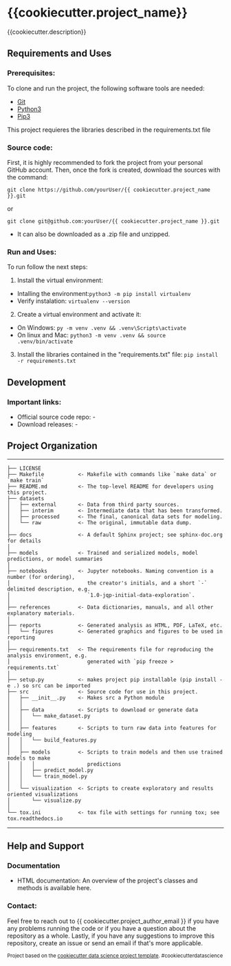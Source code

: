 {{cookiecutter.project_name}}
==============================

{{cookiecutter.description}}

## Requirements and Uses

### Prerequisites:
To clone and run the project, the following software tools are needed:

* [Git](https://git-scm.com/downloads) 
* [Python3](https://www.python.org/downloads/)
* [Pip3](https://bootstrap.pypa.io/get-pip.py)

This project requieres the libraries described in the requirements.txt file

### Source code:
First, it is highly recommended to fork the project from your personal GitHub account. Then, once the fork is created, download the sources with the command:

`git clone https://github.com/yourUser/{{ cookiecutter.project_name }}.git`
 
 or

`git clone git@github.com:yourUser/{{ cookiecutter.project_name }}.git`


* It can also be downloaded as a .zip file and unzipped.


### Run and Uses:
To run follow the next steps:

1. Install the virtual environment: 
  * Intalling the environment:`python3 -m pip install virtualenv`
  * Verify instalation: `virtualenv --version`

2. Create a virtual environment and activate it:
  * On Windows: `py -m venv .venv && .venv\Scripts\activate`
  * On linux and Mac: `python3 -m venv .venv && source .venv/bin/activate`

3. Install the libraries contained in the "requirements.txt" file: `pip install -r requirements.txt`

## Development

### Important links:
* Official source code repo: -
* Download releases: -


## Project Organization
------------

    ├── LICENSE
    ├── Makefile           <- Makefile with commands like `make data` or `make train`
    ├── README.md          <- The top-level README for developers using this project.
    ├── datasets
    │   ├── external       <- Data from third party sources.
    │   ├── interim        <- Intermediate data that has been transformed.
    │   ├── processed      <- The final, canonical data sets for modeling.
    │   └── raw            <- The original, immutable data dump.
    │
    ├── docs               <- A default Sphinx project; see sphinx-doc.org for details
    │
    ├── models             <- Trained and serialized models, model predictions, or model summaries
    │
    ├── notebooks          <- Jupyter notebooks. Naming convention is a number (for ordering),
    │                         the creator's initials, and a short `-` delimited description, e.g.
    │                         `1.0-jqp-initial-data-exploration`.
    │
    ├── references         <- Data dictionaries, manuals, and all other explanatory materials.
    │
    ├── reports            <- Generated analysis as HTML, PDF, LaTeX, etc.
    │   └── figures        <- Generated graphics and figures to be used in reporting
    │
    ├── requirements.txt   <- The requirements file for reproducing the analysis environment, e.g.
    │                         generated with `pip freeze > requirements.txt`
    │
    ├── setup.py           <- makes project pip installable (pip install -e .) so src can be imported
    ├── src                <- Source code for use in this project.
    │   ├── __init__.py    <- Makes src a Python module
    │   │
    │   ├── data           <- Scripts to download or generate data
    │   │   └── make_dataset.py
    │   │
    │   ├── features       <- Scripts to turn raw data into features for modeling
    │   │   └── build_features.py
    │   │
    │   ├── models         <- Scripts to train models and then use trained models to make
    │   │   │                 predictions
    │   │   ├── predict_model.py
    │   │   └── train_model.py
    │   │
    │   └── visualization  <- Scripts to create exploratory and results oriented visualizations
    │       └── visualize.py
    │
    └── tox.ini            <- tox file with settings for running tox; see tox.readthedocs.io


--------

## Help and Support

### Documentation
* HTML documentation: An overview of the project's classes and methods is available here.

### Contact:
Feel free to reach out to {{ cookiecutter.project_author_email }} if you have any problems running the code or if you have a question about the repository as a whole. Lastly, if you have any suggestions to improve this repository, create an issue or send an email if that's more applicable.


<p><small>Project based on the <a target="_blank" href="https://drivendata.github.io/cookiecutter-data-science/">cookiecutter data science project template</a>. #cookiecutterdatascience</small></p>
